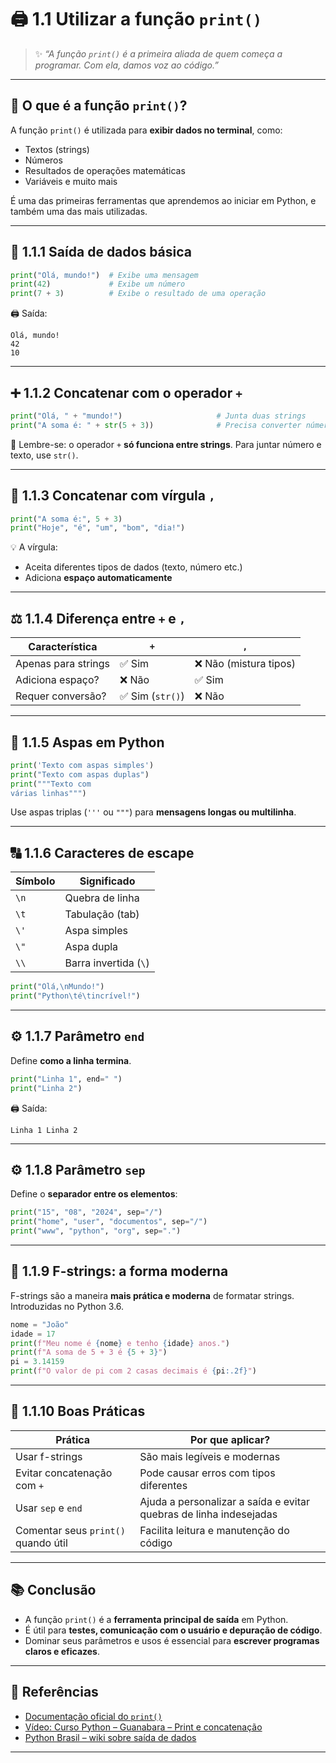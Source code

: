 # 🖨️ 1.1 Utilizar a função `print()`

> ✨ *“A função `print()` é a primeira aliada de quem começa a programar. Com ela, damos voz ao código.”*

------

## 📘 O que é a função `print()`?

A função `print()` é utilizada para **exibir dados no terminal**, como:

- Textos (strings)
- Números
- Resultados de operações matemáticas
- Variáveis e muito mais

É uma das primeiras ferramentas que aprendemos ao iniciar em Python, e também uma das mais utilizadas.

------

## 🧪 1.1.1 Saída de dados básica

```python
print("Olá, mundo!")  # Exibe uma mensagem
print(42)             # Exibe um número
print(7 + 3)          # Exibe o resultado de uma operação
```

🖨️ Saída:

```
Olá, mundo!
42
10
```

------

## ➕ 1.1.2 Concatenar com o operador `+`

```python
print("Olá, " + "mundo!")                     # Junta duas strings
print("A soma é: " + str(5 + 3))              # Precisa converter número em string
```

📌 Lembre-se: o operador `+` **só funciona entre strings**. Para juntar número e texto, use `str()`.

------

## 🧩 1.1.3 Concatenar com vírgula `,`

```python
print("A soma é:", 5 + 3)
print("Hoje", "é", "um", "bom", "dia!")
```

💡 A vírgula:

- Aceita diferentes tipos de dados (texto, número etc.)
- Adiciona **espaço automaticamente**

------

## ⚖️ 1.1.4 Diferença entre `+` e `,`

| Característica      | `+`             | `,`                   |
| ------------------- | --------------- | --------------------- |
| Apenas para strings | ✅ Sim           | ❌ Não (mistura tipos) |
| Adiciona espaço?    | ❌ Não           | ✅ Sim                 |
| Requer conversão?   | ✅ Sim (`str()`) | ❌ Não                 |

------

## 🧵 1.1.5 Aspas em Python

```python
print('Texto com aspas simples')
print("Texto com aspas duplas")
print("""Texto com
várias linhas""")
```

Use aspas triplas (`'''` ou `"""`) para **mensagens longas ou multilinha**.

------

## 🔠 1.1.6 Caracteres de escape

| Símbolo | Significado           |
| ------- | --------------------- |
| `\n`    | Quebra de linha       |
| `\t`    | Tabulação (tab)       |
| `\'`    | Aspa simples          |
| `\"`    | Aspa dupla            |
| `\\`    | Barra invertida (`\`) |

```python
print("Olá,\nMundo!")
print("Python\té\tincrível!")
```

------

## ⚙️ 1.1.7 Parâmetro `end`

Define **como a linha termina**.

```python
print("Linha 1", end=" ")
print("Linha 2")
```

🖨️ Saída:

```
Linha 1 Linha 2
```

------

## ⚙️ 1.1.8 Parâmetro `sep`

Define o **separador entre os elementos**:

```python
print("15", "08", "2024", sep="/")
print("home", "user", "documentos", sep="/")
print("www", "python", "org", sep=".")
```

------

## 🧬 1.1.9 F-strings: a forma moderna

F-strings são a maneira **mais prática e moderna** de formatar strings. Introduzidas no Python 3.6.

```python
nome = "João"
idade = 17
print(f"Meu nome é {nome} e tenho {idade} anos.")
print(f"A soma de 5 + 3 é {5 + 3}")
pi = 3.14159
print(f"O valor de pi com 2 casas decimais é {pi:.2f}")
```

------

## 🧼 1.1.10 Boas Práticas

| Prática                             | Por que aplicar?                                             |
| ----------------------------------- | ------------------------------------------------------------ |
| Usar f-strings                      | São mais legíveis e modernas                                 |
| Evitar concatenação com `+`         | Pode causar erros com tipos diferentes                       |
| Usar `sep` e `end`                  | Ajuda a personalizar a saída e evitar quebras de linha indesejadas |
| Comentar seus `print()` quando útil | Facilita leitura e manutenção do código                      |

------

## 📚 Conclusão

- A função `print()` é a **ferramenta principal de saída** em Python.
- É útil para **testes, comunicação com o usuário e depuração de código**.
- Dominar seus parâmetros e usos é essencial para **escrever programas claros e eficazes**.

------

## 🔗 Referências

- [Documentação oficial do `print()`](https://docs.python.org/pt-br/3/library/functions.html#print)
- [Vídeo: Curso Python – Guanabara – Print e concatenação](https://www.youtube.com/watch?v=Vb0CXrYfzG4)
- [Python Brasil – wiki sobre saída de dados](https://wiki.python.org.br/)

------

